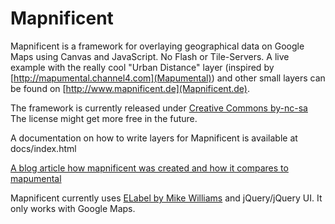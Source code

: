 Mapnificent
========

Mapnificent is a framework for overlaying geographical data on Google Maps using Canvas and JavaScript. No Flash or Tile-Servers. A live example with the really cool "Urban Distance" layer (inspired by [http://mapumental.channel4.com](Mapumental)) and other small layers can be found on [http://www.mapnificent.de](Mapnificent.de).

The framework is currently released under [Creative Commons by-nc-sa](http://creativecommons.org/licenses/by-nc-sa/3.0)
The license might get more free in the future.

A documentation on how to write layers for Mapnificent is available at docs/index.html

[A blog article how mapnificent was created and how it compares to mapumental](http://blog.stefanwehrmeyer.com/post/449810520/mapnificent)

Mapnificent currently uses [ELabel by Mike Williams](http://econym.org.uk/gmap/elabel.htm) and jQuery/jQuery UI. It only works with Google Maps.